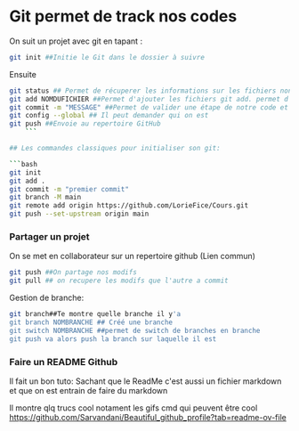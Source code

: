 # Git permet de track nos codes

On suit un projet avec git en tapant : 

```bash
git init ##Initie le Git dans le dossier à suivre
```

Ensuite 
```bash
git status ## Permet de récuperer les informations sur les fichiers non traquer et permet de donner les commandes à faire
git add NOMDUFICHIER ##Permet d'ajouter les fichiers git add. permet d'ajouter le fichier au fichier suivi, il les enleve du gitignore??
git commit -m "MESSAGE" ##Permet de valider une étape de notre code et de sauvegarder les changements qu'on a fait sur le code. Crée un backup 
git config --global ## Il peut demander qui on est
git push ##Envoie au repertoire GitHub
	```

## Les commandes classiques pour initialiser son git:

```bash
git init
git add .
git commit -m "premier commit"
git branch -M main
git remote add origin https://github.com/LorieFice/Cours.git
git push --set-upstream origin main
```

### Partager un projet

On se met en collaborateur sur un repertoire github (Lien commun)

```bash
git push ##On partage nos modifs
git pull ## on recupere les modifs que l'autre a commit
```

Gestion de branche: 

```bash
git branch##Te montre quelle branche il y'a
git branch NOMBRANCHE ## Créé une branche
git switch NOMBRANCHE ##permet de switch de branches en branche
git push va alors push la branch sur laquelle il est	
```


### Faire un README Github

Il fait un bon tuto: Sachant que le ReadMe c'est aussi un fichier markdown et que on est entrain de faire du markdown

Il montre qlq trucs cool notament les gifs cmd qui peuvent être cool
https://github.com/Sarvandani/Beautiful_github_profile?tab=readme-ov-file